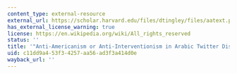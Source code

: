 ```yaml
---
content_type: external-resource
external_url: https://scholar.harvard.edu/files/dtingley/files/aatext.pdf
has_external_license_warning: true
license: https://en.wikipedia.org/wiki/All_rights_reserved
status: ''
title: '"Anti-Americanism or Anti-Interventionism in Arabic Twitter Discourses." (PDF)'
uid: c11dd9a4-53f3-4257-aa56-ad3f3a414d0e
wayback_url: ''
---
```


